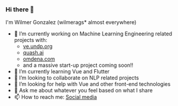 ### Hi there 👋

I'm Wilmer Gonzalez (wilmerags* almost everywhere)

- 🔭 I’m currently working on Machine Learning Engineering related projects with:
    - [ve.undp.org](https://www.ve.undp.org/)
    - [quash.ai](https://quash.ai)
    - [omdena.com](https://omdena.com)
    - and a massive start-up project coming soon!!
- 🌱 I’m currently learning Vue and Flutter
- 👯 I’m looking to collaborate on NLP related projects
- 🤔 I’m looking for help with Vue and other front-end technologies
- 💬 Ask me about whatever you feel based on what I share
- 📫 How to reach me: [Social media](https://linktr.ee/wilmerags)
